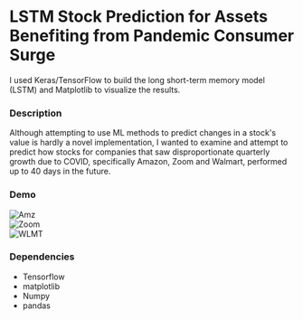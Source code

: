 # LSTM Stock Prediction for Assets Benefiting from Pandemic Consumer Surge
I used Keras/TensorFlow to build the long short-term memory model (LSTM) and Matplotlib to visualize the results. 

### Description
Although attempting to use ML methods to predict changes in a stock's value is hardly a novel implementation, I wanted to examine and attempt to predict how stocks for companies that
saw disproportionate quarterly growth due to COVID, specifically Amazon, Zoom and Walmart, performed up to 40 days in the future. 

### Demo
![Amz](https://github.com/Amiir-zar/LSTM_Stock_Prediction/assets/73050351/2e1a53ff-8ece-427f-bda1-3eb7a8fc11f7)
</br>
![Zoom](https://github.com/Amiir-zar/LSTM_Stock_Prediction/assets/73050351/6d2f24c6-377b-4346-9bd0-3f22dd46bb62)
</br>
![WLMT](https://github.com/Amiir-zar/LSTM_Stock_Prediction/assets/73050351/88e2256c-11ed-4892-b63a-8ef6ab2a1718)


### Dependencies
* Tensorflow
* matplotlib
* Numpy
* pandas


